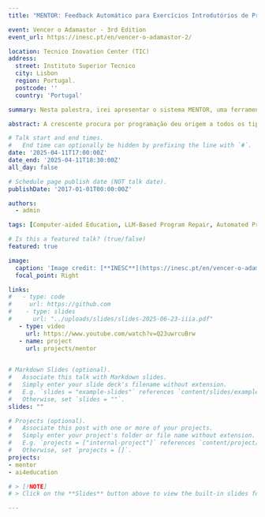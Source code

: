 ```yaml
---
title: "MENTOR: Feedback Automático para Exercícios Introdutórios de Programação (Portuguese)"

event: Vencer o Adamastor - 3rd Edition
event_url: https://inesc.pt/en/vencer-o-adamastor-2/

location: Tecnico Inovation Center (TIC)
address:
  street: Instituto Superior Tecnico
  city: Lisbon
  region: Portugal.
  postcode: ''
  country: 'Portugal'

summary: Nesta palestra, irei apresentar o sistema MENTOR, uma ferramenta de reparação automática de programas orientada para fornecer feedback automatizado para exercícios introdutórios de programação.

abstract: A crescente procura por programação deu origem a todos os tipos de cursos focados em exercícios de programação introdutórios. Como consequência do elevado número de alunos inscritos, o desafio principal nestes cursos é fornecer feedback útil e personalizado aos estudantes. Neste trabalho irei apresentar o sistema MENTOR, uma ferramenta de reparação automática de programas orientada para fornecer feedback automatizado para exercícios introdutórios de programação. O MENTOR aborda este desafio gerando possíveis reparações semânticas para programas dos alunos, permitindo reparações semânticas validadas através da execução de um conjunto de testes e indicando os segmentos defeituosos aos estudantes. A abordagem do MENTOR baseada em Modelos de Linguagem de Grande Escala (LLMs) permite reparações mais flexíveis, sem necessidade de alinhamento estrutural rigoroso. O MENTOR agrupa submissões corretas independentemente dos CFGs e emprega um módulo de alinhamento de variáveis baseado em Redes Neurais em Grafo (GNNs) para maior precisão. O módulo de localização de falhas do MENTOR, utiliza técnicas de optimização de lógica computational para identificar segmentos defeituosos com precisão. Este trabalho propõe também um sistema de avaliação automática, que fornece feedback personalizado aos alunos sobre as submissões de código e integra com sucesso o MENTOR para uma deteção eficaz de falhas no código dos estudantes. Resultados experimentais demonstram que o MENTOR melhora significativamente as taxas de sucesso na reparação, alcançando 64,4% em reparações, comparado com apenas 6,3% e 34,6% para o até então estado da arte.

# Talk start and end times.
#   End time can optionally be hidden by prefixing the line with `#`.
date: '2025-04-11T17:00:00Z'
date_end: '2025-04-11T18:30:00Z'
all_day: false

# Schedule page publish date (NOT talk date).
publishDate: '2017-01-01T00:00:00Z'

authors:
  - admin

tags: [Computer-aided Education, LLM-Based Program Repair, Automated Program Repair, Fault Localisation, Large Language Models, AI4SE]

# Is this a featured talk? (true/false)
featured: true

image:
  caption: 'Image credit: [**INESC**](https://inesc.pt/en/vencer-o-adamastor-2)'
  focal_point: Right

links:
#   - type: code
#     url: https://github.com
#    - type: slides
#      url: "../uploads/slides/slides-2025-06-23-iiia.pdf"
   - type: video
     url: https://www.youtube.com/watch?v=Q23uwrcuBrw
   - name: project
     url: projects/mentor
     

# Markdown Slides (optional).
#   Associate this talk with Markdown slides.
#   Simply enter your slide deck's filename without extension.
#   E.g. `slides = "example-slides"` references `content/slides/example-slides.md`.
#   Otherwise, set `slides = ""`.
slides: ""

# Projects (optional).
#   Associate this post with one or more of your projects.
#   Simply enter your project's folder or file name without extension.
#   E.g. `projects = ["internal-project"]` references `content/project/deep-learning/index.md`.
#   Otherwise, set `projects = []`.
projects:
- mentor
- ai4education

# > [!NOTE]
# > Click on the **Slides** button above to view the built-in slides feature.

---
```



